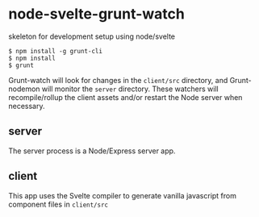 # node-svelte-grunt-watch


skeleton for development setup using node/svelte

```
$ npm install -g grunt-cli
$ npm install
$ grunt
```

Grunt-watch will look for changes in the `client/src` directory, and Grunt-nodemon will monitor the `server` directory. These watchers will recompile/rollup the client assets and/or restart the Node server when necessary.

## server

The server process is a Node/Express server app.

## client

This app uses the Svelte compiler to generate vanilla javascript from component files in `client/src`

